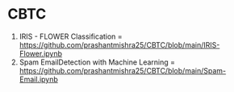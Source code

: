 # CBTC
1) IRIS - FLOWER Classification = https://github.com/prashantmishra25/CBTC/blob/main/IRIS-Flower.ipynb
2) Spam EmailDetection with Machine Learning = https://github.com/prashantmishra25/CBTC/blob/main/Spam-Email.ipynb
